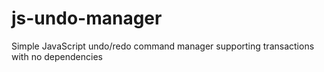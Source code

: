 # js-undo-manager
Simple JavaScript undo/redo command manager supporting transactions with no dependencies
